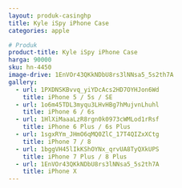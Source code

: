 ```yaml
---
layout: produk-casinghp
title: Kyle iSpy iPhone Case
categories: apple

# Produk
product-title: Kyle iSpy iPhone Case
harga: 90000
sku: hn-4450
image-drive: 1EnVOr43QKkNDbU8rs3lNNsa5_5s2th7A
gallery:
  - url: 1PXDNSKBvvq_yiYDcAcs2HD7OYHJon6Wd
    title: iPhone 5 / 5s / SE
  - url: 1o6m45TDL3myqu3LHvHBg7hMujvnLhuhl
    title: iPhone 6 / 6s
  - url: 1HlXiMaaaLzR8rgn0k0973cWMLod1rRsf
    title: iPhone 6 Plus / 6s Plus
  - url: 1sgxRYm_JHmO6qMQ0ZlC_17T4QIZxXCtg
    title: iPhone 7 / 8
  - url: 1bggVH45lIkKShOYNx_qrvUA8TyQXkUPS
    title: iPhone 7 Plus / 8 Plus
  - url: 1EnVOr43QKkNDbU8rs3lNNsa5_5s2th7A
    title: iPhone X
---
```

